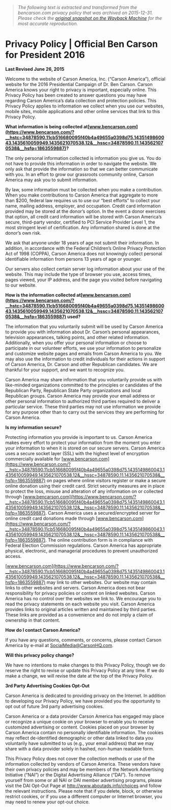 > *The following text is extracted and transformed from the bencarson.com privacy policy that was archived on 2015-12-31. Please check the [original snapshot on the Wayback Machine](https://web.archive.org/web/20151231124559id_/https%3A//www.bencarson.com/privacy-policy) for the most accurate reproduction.*

# Privacy Policy | Official Ben Carson for President 2016

**Last Revised June 26, 2015**

Welcome to the website of Carson America, Inc. (“Carson America”), official website for the 2016 Presidential Campaign of Dr. Ben Carson. Carson America knows your right to privacy is important, especially online. This Privacy Policy has been created to answer questions you may have regarding Carson America’s data collection and protection policies. This Privacy Policy applies to information we collect when you use our websites, mobile sites, mobile applications and other online services that link to this Privacy Policy.

**What information is being collected at[www.bencarson.com](https://www.bencarson.com/?__hstc=34878590.11cb516680095f40b4a49655a0398d75.1435149860043.1435610059949.1435621070538.12&__hssc=34878590.11.1435621070538&__hsfp=1863559887)?**

The only personal information collected is information you give us. You do not have to provide this information in order to navigate the website. We only ask that provide the information so that we can better communicate with you. In an effort to grow our grassroots community online, Carson America may ask you to submit information.

By law, some information must be collected when you make a contribution. When you make contributions to Carson America that aggregate to more than $200, federal law requires us to use our “best efforts” to collect your name, mailing address, employer, and occupation. Credit card information provided may be stored at the donor’s option. In the event a donor exercises that option, all credit card information will be stored with Carson America’s secure, third-party vendor, certified to PCI Service Provider Level 1, the most stringent level of certification. Any information shared is done at the donor’s own risk.

We ask that anyone under 18 years of age not submit their information. In addition, in accordance with the Federal Children’s Online Privacy Protection Act of 1998 (COPPA), Carson America does not knowingly collect personal identifiable information from persons 13 years of age or younger.

Our servers also collect certain server log information about your use of the website. This may include the type of browser you use, access times, pages viewed, your IP address, and the page you visited before navigating to our website.

**How is the information collected at[www.bencarson.com](https://www.bencarson.com/?__hstc=34878590.11cb516680095f40b4a49655a0398d75.1435149860043.1435610059949.1435621070538.12&__hssc=34878590.11.1435621070538&__hsfp=1863559887) used?**

The information that you voluntarily submit will be used by Carson America to provide you with information about Dr. Carson’s personal appearances, television appearances, talking points, and other related information. Additionally, when you offer your personal information or choose to participate in our volunteer efforts, we use your information to personalize and customize website pages and emails from Carson America to you. We may also use the information to credit individuals for their actions in support of Carson America, Dr. Carson and other Republican candidates. We are thankful for your support, and we want to recognize you.

Carson America may share information that you voluntarily provide us with like-minded organizations committed to the principles or candidates of the Republican Party, Republican State Party organizations and local Republican groups. Carson America may provide your email address or other personal information to authorized third parties required to deliver a particular service. These third parties may not use information we provide for any purpose other than to carry out the services they are performing for Carson America.

**Is my information secure?**

Protecting information you provide is important to us. Carson America makes every effort to protect your information from the moment you enter your information to when it is stored on our secure servers. Carson America uses a secure socket layer (SSL) with the highest level of encryption commercially available for [www.bencarson.com](https://www.bencarson.com/?__hstc=34878590.11cb516680095f40b4a49655a0398d75.1435149860043.1435610059949.1435621070538.12&__hssc=34878590.11.1435621070538&__hsfp=1863559887) on pages where online visitors register or make a secure online donation using their credit card. Strict security measures are in place to protect the loss, misuse and alteration of any information on or collected through [www.bencarson.com](https://www.bencarson.com/?__hstc=34878590.11cb516680095f40b4a49655a0398d75.1435149860043.1435610059949.1435621070538.12&__hssc=34878590.11.1435621070538&__hsfp=1863559887). Carson America uses a secured/encrypted server for online credit card donations made through [www.bencarson.com](https://www.bencarson.com/?__hstc=34878590.11cb516680095f40b4a49655a0398d75.1435149860043.1435610059949.1435621070538.12&__hssc=34878590.11.1435621070538&__hsfp=1863559887). The online contribution form is in compliance with Federal Election Commission regulations. Carson America has appropriate physical, electronic, and managerial procedures to prevent unauthorized access.

[www.bencarson.com](https://www.bencarson.com/?__hstc=34878590.11cb516680095f40b4a49655a0398d75.1435149860043.1435610059949.1435621070538.12&__hssc=34878590.11.1435621070538&__hsfp=1863559887) may link to other websites. Our website may contain links to other websites and servers. Carson America does not bear responsibility for privacy policies or content on linked websites. Carson America has no control over the websites we link to. We encourage you to read the privacy statements on each website you visit. Carson America provides links to original articles written and maintained by third parties. These links are provided as a convenience and do not imply a claim of ownership in that content.

**How do I contact Carson America?**

If you have any questions, comments, or concerns, please contact Carson America by e-mail at [SocialMedia@CarsonHQ.com](mailto:SocialMedia@CarsonHQ.com).

**Will this privacy policy change?**

We have no intentions to make changes to this Privacy Policy, though we do reserve the right to revise or update this Privacy Policy at any time. If we do make a change, we will revise the date at the top of the Privacy Policy.

**3rd Party Advertising Cookies Opt-Out**

Carson America is dedicated to providing privacy on the Internet. In addition to developing our Privacy Policy, we have provided you the opportunity to opt out of future 3rd party advertising cookies.

Carson America or a data provider Carson America has engaged may place or recognize a unique cookie on your browser to enable you to receive customized advertising or content. Cookies placed on your browser by Carson America contain no personally identifiable information. The cookies may reflect de-identified demographic or other data linked to data you voluntarily have submitted to us (e.g., your email address) that we may share with a data provider solely in hashed, non-human readable form.

This Privacy Policy does not cover the collection methods or use of the information collected by vendors of Carson America. These vendors have their own privacy policies and may be members of the Network Advertising Initiative (“NAI”) or the Digital Advertising Alliance (“DAI”). To remove yourself from some or all NAI or DAI member advertising programs, please visit the DAI Opt-Out Page at <http://www.aboutads.info/choices> and follow the relevant instructions. Please note that if you delete, block, or otherwise restrict cookies, or if you use a different computer or Internet browser, you may need to renew your opt-out choice.
